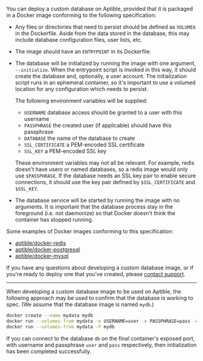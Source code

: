 You can deploy a custom database on Aptible, provided that it is packaged in a Docker image conforming to the following specification:

* Any files or directories that need to persist should be defined as `VOLUME`s in the Dockerfile. Aside from the data stored in the database, this may include database configuration files, user lists, etc.

* The image should have an `ENTRYPOINT` in its Dockerfile.

* The database will be initialized by running the image with one argument, `--initialize`. When the entrypoint script is invoked in this way, it should create the database and, optionally, a user account. The initialization script runs in an ephemeral container, so it's important to use a volumed location for any configuration which needs to persist.

    The following environment variables will be supplied:

    * `USERNAME` database access should be granted to a user with this username
    * `PASSPHRASE` the created user (if applicable) should have this passphrase
    * `DATABASE` the name of the database to create
    * `SSL_CERTIFICATE` a PEM-encoded SSL certificate
    * `SSL_KEY` a PEM-encoded SSL key

    These environment variables may not all be relevant. For example, redis doesn't have users or named databases, so a redis image would only use `$PASSPHRASE`. If the database needs an SSL key pair to enable secure connections, it should use the key pair defined by `$SSL_CERTIFICATE` and `$SSL_KEY`.

* The database service will be started by running the image with no arguments. It is important that the database process stay in the foreground (i.e. not daemonize) so that Docker doesn't think the container has stopped running.

Some examples of Docker images conforming to this specification:

* [aptible/docker-redis](https://github.com/aptible/docker-redis)
* [aptible/docker-postgresql](https://github.com/aptible/docker-postgresql)
* [aptible/docker-mysql](https://github.com/aptible/docker-mysql)

If you have any questions about developing a custom database image, or if you're ready to deploy one that you've created, please [contact support](https://aptible.zendesk.com/hc/en-us/requests/new).

---

When developing a custom database image to be used on Aptible, the following approach may be used to confirm that the database is working to spec. (We assume that the database image is named `mydb`.)

```bash
docker create --name mydata mydb
docker run --volumes-from mydata -e USERNAME=user -e PASSPHRASE=pass -e DB=db mydb --initialize
docker run --volumes-from mydata -P mydb
```

If you can connect to the database `db` on the final container's exposed port, with username and passphrase `user` and `pass` respectively, then initialization has been completed successfully.

